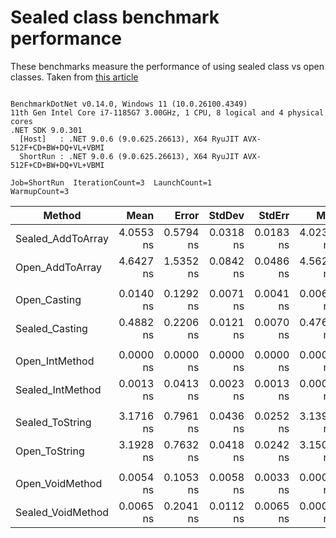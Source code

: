 # Sealed class benchmark performance

These benchmarks measure the performance of using sealed class vs open classes. Taken from [this article](https://code-maze.com/improve-performance-sealed-classes-dotnet/)

```

BenchmarkDotNet v0.14.0, Windows 11 (10.0.26100.4349)
11th Gen Intel Core i7-1185G7 3.00GHz, 1 CPU, 8 logical and 4 physical cores
.NET SDK 9.0.301
  [Host]   : .NET 9.0.6 (9.0.625.26613), X64 RyuJIT AVX-512F+CD+BW+DQ+VL+VBMI
  ShortRun : .NET 9.0.6 (9.0.625.26613), X64 RyuJIT AVX-512F+CD+BW+DQ+VL+VBMI

Job=ShortRun  IterationCount=3  LaunchCount=1  
WarmupCount=3  

```
| Method            | Mean      | Error     | StdDev    | StdErr    | Min       | Max       | Op/s              | Gen0   | Allocated |
|------------------ |----------:|----------:|----------:|----------:|----------:|----------:|------------------:|-------:|----------:|
| Sealed_AddToArray | 4.0553 ns | 0.5794 ns | 0.0318 ns | 0.0183 ns | 4.0237 ns | 4.0872 ns |     246,588,428.2 | 0.0038 |      24 B |
| Open_AddToArray   | 4.6427 ns | 1.5352 ns | 0.0842 ns | 0.0486 ns | 4.5620 ns | 4.7300 ns |     215,389,686.2 | 0.0038 |      24 B |
|                   |           |           |           |           |           |           |                   |        |           |
| Open_Casting      | 0.0140 ns | 0.1292 ns | 0.0071 ns | 0.0041 ns | 0.0069 ns | 0.0211 ns |  71,679,635,418.5 |      - |         - |
| Sealed_Casting    | 0.4882 ns | 0.2206 ns | 0.0121 ns | 0.0070 ns | 0.4761 ns | 0.5003 ns |   2,048,262,533.6 |      - |         - |
|                   |           |           |           |           |           |           |                   |        |           |
| Open_IntMethod    | 0.0000 ns | 0.0000 ns | 0.0000 ns | 0.0000 ns | 0.0000 ns | 0.0000 ns |          Infinity |      - |         - |
| Sealed_IntMethod  | 0.0013 ns | 0.0413 ns | 0.0023 ns | 0.0013 ns | 0.0000 ns | 0.0039 ns | 765,354,845,086.5 |      - |         - |
|                   |           |           |           |           |           |           |                   |        |           |
| Sealed_ToString   | 3.1716 ns | 0.7961 ns | 0.0436 ns | 0.0252 ns | 3.1391 ns | 3.2212 ns |     315,299,935.8 |      - |         - |
| Open_ToString     | 3.1928 ns | 0.7632 ns | 0.0418 ns | 0.0242 ns | 3.1508 ns | 3.2345 ns |     313,207,167.8 |      - |         - |
|                   |           |           |           |           |           |           |                   |        |           |
| Open_VoidMethod   | 0.0054 ns | 0.1053 ns | 0.0058 ns | 0.0033 ns | 0.0004 ns | 0.0117 ns | 184,200,546,215.6 |      - |         - |
| Sealed_VoidMethod | 0.0065 ns | 0.2041 ns | 0.0112 ns | 0.0065 ns | 0.0000 ns | 0.0194 ns | 154,844,275,921.7 |      - |         - |
